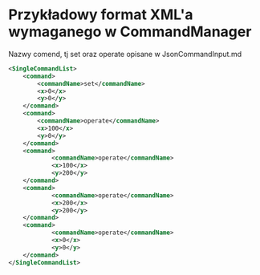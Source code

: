 # Przykładowy format XML'a wymaganego w CommandManager

Nazwy comend, tj set oraz operate opisane w JsonCommandInput.md


```xml
<SingleCommandList>
    <command>
        <commandName>set</commandName>
        <x>0</x>
        <y>0</y>
    </command>
    <command>
        <commandName>operate</commandName>
        <x>100</x>
        <y>0</y>
    </command>
    <command>
            <commandName>operate</commandName>
            <x>100</x>
            <y>200</y>
    </command>
    <command>
            <commandName>operate</commandName>
            <x>200</x>
            <y>200</y>
    </command>
    <command>
            <commandName>operate</commandName>
            <x>0</x>
            <y>0</y>
    </command>
</SingleCommandList>
```
